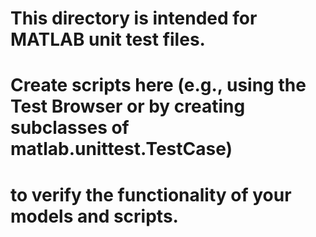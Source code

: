 # This directory is intended for MATLAB unit test files.
# Create scripts here (e.g., using the Test Browser or by creating subclasses of matlab.unittest.TestCase)
# to verify the functionality of your models and scripts. 